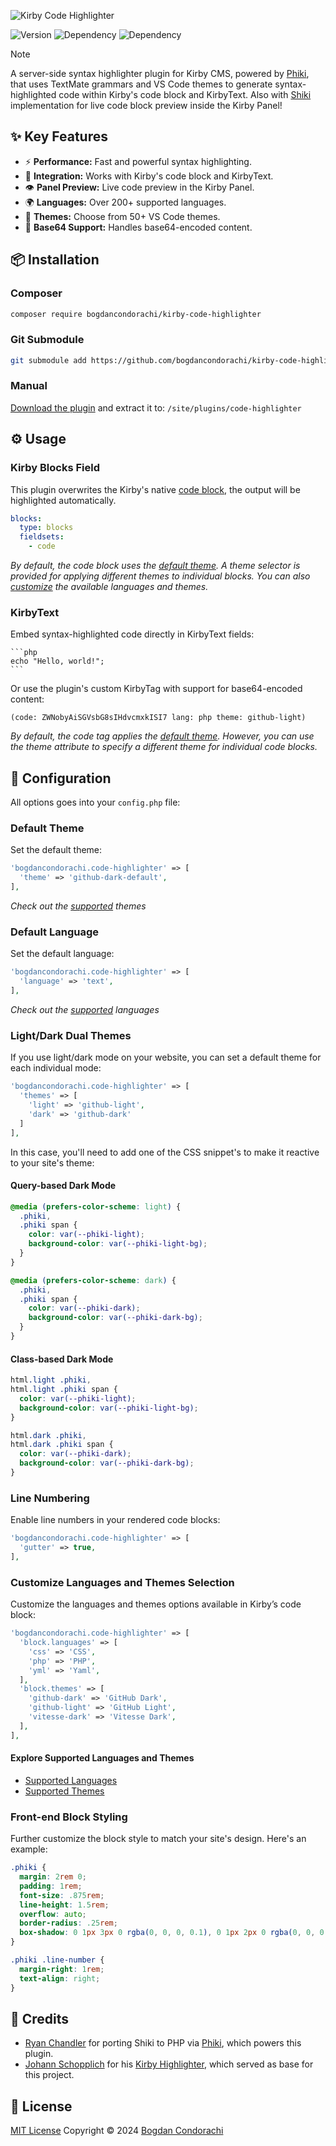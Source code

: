 ![Kirby Code Highlighter](.github/preview-v2.png)

![Version](https://img.shields.io/packagist/v/bogdancondorachi/kirby-code-highlighter?style=for-the-badge&label=Version&labelColor=3d444d&color=096BDE)
![Dependency](https://img.shields.io/badge/kirby-%5E4.0-F4E162?style=for-the-badge&labelColor=3d444d)
![Dependency](https://img.shields.io/packagist/dependency-v/bogdancondorachi/kirby-code-highlighter/php?style=for-the-badge&label=PHP&labelColor=3d444d&color=7C72FF)

> [!NOTE]
> A server-side syntax highlighter plugin for Kirby CMS, powered by [Phiki](https://github.com/phikiphp/phiki), that uses TextMate grammars and VS Code themes to generate syntax-highlighted code within Kirby's code block and KirbyText. Also with [Shiki](https://shiki.style) implementation for live code block preview inside the Kirby Panel!

## ✨ Key Features
- ⚡ **Performance:** Fast and powerful syntax highlighting.
- 🚀 **Integration:** Works with Kirby's code block and KirbyText.
- 👁️ **Panel Preview:** Live code preview in the Kirby Panel.
- 🌍 **Languages:** Over 200+ supported languages.
- 🎨 **Themes:** Choose from 50+ VS Code themes.
- 🔐 **Base64 Support:** Handles base64-encoded content.

## 📦 Installation

### Composer
```bash
composer require bogdancondorachi/kirby-code-highlighter
```

### Git Submodule
```bash
git submodule add https://github.com/bogdancondorachi/kirby-code-highlighter.git site/plugins/code-highlighter
```

### Manual
[Download the plugin](https://api.github.com/repos/bogdancondorachi/kirby-code-highlighter/zipball) and extract it to: `/site/plugins/code-highlighter`

## ⚙️ Usage

### Kirby Blocks Field
This plugin overwrites the Kirby's native [code block](https://getkirby.com/docs/reference/panel/blocks/code), the output will be highlighted automatically.

```yaml
blocks:
  type: blocks
  fieldsets:
    - code
```
*By default, the code block uses the [default theme](#default-theme). A theme selector is provided for applying different themes to individual blocks. You can also [customize](#customize-languages-and-themes-selection) the available languages and themes.*

### KirbyText
Embed syntax-highlighted code directly in KirbyText fields:

````
```php
echo "Hello, world!";
```
````

Or use the plugin's custom KirbyTag with support for base64-encoded content:

```
(code: ZWNobyAiSGVsbG8sIHdvcmxkISI7 lang: php theme: github-light)
```
*By default, the code tag applies the [default theme](#default-theme). However, you can use the theme attribute to specify a different theme for individual code blocks.*

## 🔧 Configuration
All options goes into your `config.php` file:

### Default Theme
Set the default theme:

```php
'bogdancondorachi.code-highlighter' => [
  'theme' => 'github-dark-default',
],
```
*Check out the [supported](#explore-supported-languages-and-themes) themes*

### Default Language
Set the default language:

```php
'bogdancondorachi.code-highlighter' => [
  'language' => 'text',
],
```
*Check out the [supported](#explore-supported-languages-and-themes) languages*

### Light/Dark Dual Themes
If you use light/dark mode on your website, you can set a default theme for each individual mode:

```php
'bogdancondorachi.code-highlighter' => [
  'themes' => [
    'light' => 'github-light',
    'dark' => 'github-dark'
  ]
],
```

In this case, you'll need to add one of the CSS snippet's to make it reactive to your site's theme:

#### Query-based Dark Mode
```css
@media (prefers-color-scheme: light) {
  .phiki,
  .phiki span {
    color: var(--phiki-light);
    background-color: var(--phiki-light-bg);
  }
}

@media (prefers-color-scheme: dark) {
  .phiki,
  .phiki span {
    color: var(--phiki-dark);
    background-color: var(--phiki-dark-bg);
  }
}
```

#### Class-based Dark Mode
```css
html.light .phiki,
html.light .phiki span {
  color: var(--phiki-light);
  background-color: var(--phiki-light-bg);
}

html.dark .phiki,
html.dark .phiki span {
  color: var(--phiki-dark);
  background-color: var(--phiki-dark-bg);
}
```

### Line Numbering
Enable line numbers in your rendered code blocks:

```php
'bogdancondorachi.code-highlighter' => [
  'gutter' => true,
],
```

### Customize Languages and Themes Selection
Customize the languages and themes options available in Kirby’s code block:

```php
'bogdancondorachi.code-highlighter' => [
  'block.languages' => [
    'css' => 'CSS',
    'php' => 'PHP',
    'yml' => 'Yaml',
  ],
  'block.themes' => [
    'github-dark' => 'GitHub Dark',
    'github-light' => 'GitHub Light',
    'vitesse-dark' => 'Vitesse Dark',
  ],
],
```

#### Explore Supported Languages and Themes
- [Supported Languages](https://shiki.matsu.io/languages)
- [Supported Themes](https://shiki.matsu.io/themes)

### Front-end Block Styling
Further customize the block style to match your site's design. Here's an example:

```css
.phiki {
  margin: 2rem 0;
  padding: 1rem;
  font-size: .875rem;
  line-height: 1.5rem;
  overflow: auto;
  border-radius: .25rem;
  box-shadow: 0 1px 3px 0 rgba(0, 0, 0, 0.1), 0 1px 2px 0 rgba(0, 0, 0, 0.06);
}

.phiki .line-number {
  margin-right: 1rem;
  text-align: right;
}
```

## 🙏 Credits
- [Ryan Chandler](https://github.com/ryangjchandler) for porting Shiki to PHP via [Phiki](https://github.com/phikiphp/phiki), which powers this plugin.
- [Johann Schopplich](https://github.com/johannschopplich) for his [Kirby Highlighter](https://github.com/johannschopplich/kirby-highlighter), which served as base for this project.

## 📜 License
[MIT License](./LICENSE) Copyright © 2024 [Bogdan Condorachi](https://github.com/bogdancondorachi)
